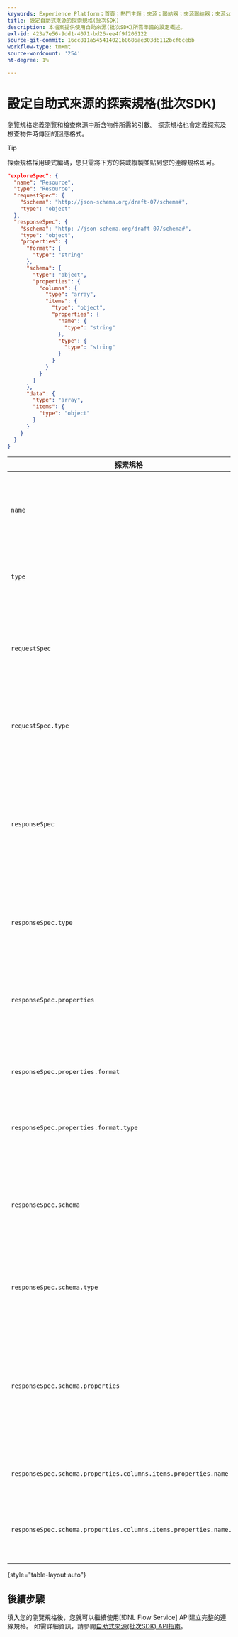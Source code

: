 ```yaml
---
keywords: Experience Platform；首頁；熱門主題；來源；聯結器；來源聯結器；來源sdk；sdk；SDK
title: 設定自助式來源的探索規格(批次SDK)
description: 本檔案提供使用自助來源(批次SDK)所需準備的設定概述。
exl-id: 423a7e56-9dd1-4071-bd26-ee4f9f206122
source-git-commit: 16cc811a545414021b8686ae303d6112bcf6cebb
workflow-type: tm+mt
source-wordcount: '254'
ht-degree: 1%

---
```


# 設定自助式來源的探索規格(批次SDK)

瀏覽規格定義瀏覽和檢查來源中所含物件所需的引數。 探索規格也會定義探索及檢查物件時傳回的回應格式。

>[!TIP]
>
>探索規格採用硬式編碼，您只需將下方的裝載複製並貼到您的連線規格即可。

```json
"exploreSpec": {
  "name": "Resource",
  "type": "Resource",
  "requestSpec": {
    "$schema": "http://json-schema.org/draft-07/schema#",
    "type": "object"
  },
  "responseSpec": {
    "$schema": "http: //json-schema.org/draft-07/schema#",
    "type": "object",
    "properties": {
      "format": {
        "type": "string"
      },
      "schema": {
        "type": "object",
        "properties": {
          "columns": {
            "type": "array",
            "items": {
              "type": "object",
              "properties": {
                "name": {
                  "type": "string"
                },
                "type": {
                  "type": "string"
                }
              }
            }
          }
        }
      },
      "data": {
        "type": "array",
        "items": {
          "type": "object"
        }
      }
    }
  }
}
```

| 探索規格 | 說明 | 範例 |
| --- | --- | --- |
| `name` | 定義瀏覽規格的名稱或識別碼。 | `Resource` |
| `type` | 定義瀏覽規格的型別。 | `Resource` |
| `requestSpec` | 包含探索連線中物件所需的引數。 |  |
| `requestSpec.type` | 定義要求規格的資料型別。 | `object` |
| `responseSpec` | 包含定義回應訊息（針對探索呼叫傳回）格式的引數。 |  |
| `responseSpec.type` | 定義回應規格的資料型別。 | `object` |
| `responseSpec.properties` | 包含與回應訊息格式相關之資訊。 |  |
| `responseSpec.properties.format` | 定義回應結構的格式。 | `object` |
| `responseSpec.properties.format.type` | 定義屬性的資料型別。 | `string` |
| `responseSpec.schema` | 包含與回應結構描述格式相關之資訊。 |  |
| `responseSpec.schema.type` | 定義結構描述的資料型別。 | `object` |
| `responseSpec.schema.properties` | 包含有關資料行、型別和結構描述內儲存專案的資訊。 |  |
| `responseSpec.schema.properties.columns.items.properties.name` | 顯示檔案的名稱。 |  |
| `responseSpec.schema.properties.columns.items.properties.name.type` | 定義檔案名稱的資料型別。 | `string` |

{style="table-layout:auto"}

## 後續步驟

填入您的瀏覽規格後，您就可以繼續使用[!DNL Flow Service] API建立完整的連線規格。 如需詳細資訊，請參閱[自助式來源(批次SDK) API指南](../api/api-overview.md)。
